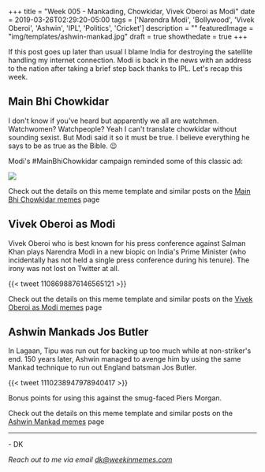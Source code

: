 +++
title = "Week 005 - Mankading, Chowkidar, Vivek Oberoi as Modi"
date = 2019-03-26T02:29:20-05:00
tags = ['Narendra Modi', 'Bollywood', 'Vivek Oberoi', 'Ashwin', 'IPL', 'Politics', 'Cricket']
description = ""
featuredImage = "img/templates/ashwin-mankad.jpg"
draft = true
showthedate = true
+++

If this post goes up later than usual I blame India for destroying the satellite handling my internet connection. Modi is back in the news with an address to the nation after taking a brief step back thanks to IPL. Let's recap this week.
<!--more-->

## Main Bhi Chowkidar

I don't know if you've heard but apparently we all are watchmen. Watchwomen? Watchpeople? Yeah I can't translate chowkidar without sounding sexist. But Modi said it so it must be true. I believe everything he says to be as true as the Bible. :wink:

Modi's #MainBhiChowkidar campaign reminded some of this classic ad:

![](img/main-bhi-chowkidar/main-bhi-chowkidar-icu.jpg)

Check out the details on this meme template and similar posts on the [Main Bhi Chowkidar memes](memes/main-bhi-chowkidar#memes) page

## Vivek Oberoi as Modi

Vivek Oberoi who is best known for his press conference against Salman Khan plays Narendra Modi in a new biopic on India's Prime Minister (who incidentally has not held a single press conference during his tenure). The irony was not lost on Twitter at all.

{{< tweet 1108698876146565121 >}}

Check out the details on this meme template and similar posts on the [Vivek Oberoi as Modi memes](memes/vivek-oberoi-modi#memes) page

## Ashwin Mankads Jos Butler

In Lagaan, Tipu was run out for backing up too much while at non-striker's end. 150 years later, Ashwin managed to avenge him by using the same Mankad technique to run out England batsman Jos Butler. 

{{< tweet 1110238947978940417 >}}

Bonus points for using this against the smug-faced Piers Morgan.

Check out the details on this meme template and similar posts on the [Ashwin Mankad memes](memes/ashwin-mankad#memes) page

---
\- DK

*Reach out to me via email [dk@weekinmemes.com](mailto:dk@weekinmemes.com)*